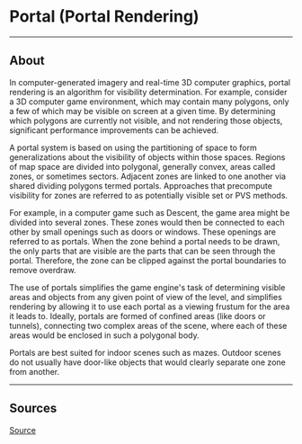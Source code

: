# Portal (Portal Rendering)

___

## About

In computer-generated imagery and real-time 3D computer graphics, portal rendering is an algorithm for visibility determination. For example, consider a 3D computer game environment, which may contain many polygons, only a few of which may be visible on screen at a given time. By determining which polygons are currently not visible, and not rendering those objects, significant performance improvements can be achieved.

A portal system is based on using the partitioning of space to form generalizations about the visibility of objects within those spaces. Regions of map space are divided into polygonal, generally convex, areas called zones, or sometimes sectors. Adjacent zones are linked to one another via shared dividing polygons termed portals. Approaches that precompute visibility for zones are referred to as potentially visible set or PVS methods.

For example, in a computer game such as Descent, the game area might be divided into several zones. These zones would then be connected to each other by small openings such as doors or windows. These openings are referred to as portals. When the zone behind a portal needs to be drawn, the only parts that are visible are the parts that can be seen through the portal. Therefore, the zone can be clipped against the portal boundaries to remove overdraw.

The use of portals simplifies the game engine's task of determining visible areas and objects from any given point of view of the level, and simplifies rendering by allowing it to use each portal as a viewing frustum for the area it leads to. Ideally, portals are formed of confined areas (like doors or tunnels), connecting two complex areas of the scene, where each of these areas would be enclosed in such a polygonal body.

Portals are best suited for indoor scenes such as mazes. Outdoor scenes do not usually have door-like objects that would clearly separate one zone from another.

___

## Sources

[Source](https://en.wikipedia.org/wiki/Portal_rendering)
